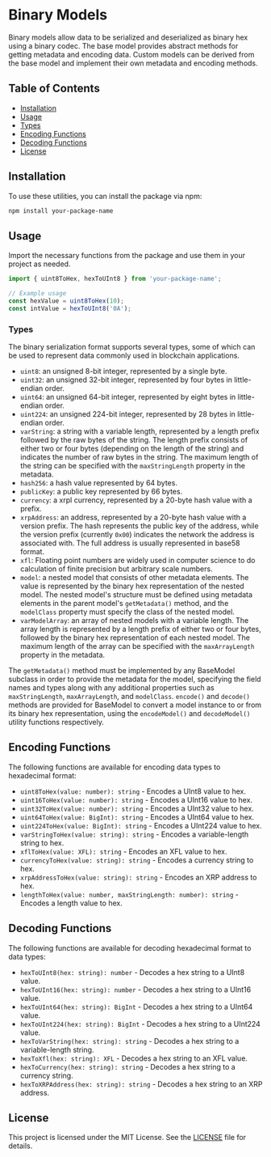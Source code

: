 # Binary Models

Binary models allow data to be serialized and deserialized as binary hex using a binary codec. The base model provides abstract methods for getting metadata and encoding data. Custom models can be derived from the base model and implement their own metadata and encoding methods.

## Table of Contents

- [Installation](#installation)
- [Usage](#usage)
- [Types](#types)
- [Encoding Functions](#encoding-functions)
- [Decoding Functions](#decoding-functions)
- [License](#license)

## Installation

To use these utilities, you can install the package via npm:

```bash
npm install your-package-name
```

## Usage

Import the necessary functions from the package and use them in your project as needed.

```typescript
import { uint8ToHex, hexToUInt8 } from 'your-package-name';

// Example usage
const hexValue = uint8ToHex(10);
const intValue = hexToUInt8('0A');
```

### Types

The binary serialization format supports several types, some of which can be used to represent data commonly used in blockchain applications. 

- `uint8`: an unsigned 8-bit integer, represented by a single byte.
- `uint32`: an unsigned 32-bit integer, represented by four bytes in little-endian order.
- `uint64`: an unsigned 64-bit integer, represented by eight bytes in little-endian order.
- `uint224`: an unsigned 224-bit integer, represented by 28 bytes in little-endian order.
- `varString`: a string with a variable length, represented by a length prefix followed by the raw bytes of the string. The length prefix consists of either two or four bytes (depending on the length of the string) and indicates the number of raw bytes in the string. The maximum length of the string can be specified with the `maxStringLength` property in the metadata.
- `hash256`: a hash value represented by 64 bytes.
- `publicKey`: a public key represented by 66 bytes.
- `currency`: a xrpl currency, represented by a 20-byte hash value with a prefix.
- `xrpAddress`: an address, represented by a 20-byte hash value with a version prefix. The hash
represents the public key of the address, while the version prefix (currently `0x00`) indicates the network the address is associated with. The full address is usually represented in base58 format.
- `xfl`: Floating point numbers are widely used in computer science to do calculation of finite precision but arbitrary scale numbers.
- `model`: a nested model that consists of other metadata elements. The value is represented by the binary hex representation of the nested model. The nested model's structure must be defined using metadata elements in the parent model's `getMetadata()` method, and the `modelClass` property must specify the class of the nested model.
- `varModelArray`: an array of nested models with a variable length. The array length is represented by a length prefix of either two or four bytes, followed by the binary hex representation of each nested model. The maximum length of the array can be specified with the `maxArrayLength` property in the metadata.

The `getMetadata()` method must be implemented by any BaseModel subclass in order to provide the metadata for the model, specifying the field names and types along with any additional properties such as `maxStringLength`, `maxArrayLength`, and `modelClass`. `encode()` and `decode()` methods are provided for BaseModel to convert a model instance to or from its binary hex representation, using the `encodeModel()` and `decodeModel()` utility functions respectively.

## Encoding Functions

The following functions are available for encoding data types to hexadecimal format:

- `uint8ToHex(value: number): string` - Encodes a UInt8 value to hex.
- `uint16ToHex(value: number): string` - Encodes a UInt16 value to hex.
- `uint32ToHex(value: number): string` - Encodes a UInt32 value to hex.
- `uint64ToHex(value: BigInt): string` - Encodes a UInt64 value to hex.
- `uint224ToHex(value: BigInt): string` - Encodes a UInt224 value to hex.
- `varStringToHex(value: string): string` - Encodes a variable-length string to hex.
- `xflToHex(value: XFL): string` - Encodes an XFL value to hex.
- `currencyToHex(value: string): string` - Encodes a currency string to hex.
- `xrpAddressToHex(value: string): string` - Encodes an XRP address to hex.
- `lengthToHex(value: number, maxStringLength: number): string` - Encodes a length value to hex.

## Decoding Functions

The following functions are available for decoding hexadecimal format to data types:

- `hexToUInt8(hex: string): number` - Decodes a hex string to a UInt8 value.
- `hexToUInt16(hex: string): number` - Decodes a hex string to a UInt16 value.
- `hexToUInt64(hex: string): BigInt` - Decodes a hex string to a UInt64 value.
- `hexToUInt224(hex: string): BigInt` - Decodes a hex string to a UInt224 value.
- `hexToVarString(hex: string): string` - Decodes a hex string to a variable-length string.
- `hexToXfl(hex: string): XFL` - Decodes a hex string to an XFL value.
- `hexToCurrency(hex: string): string` - Decodes a hex string to a currency string.
- `hexToXRPAddress(hex: string): string` - Decodes a hex string to an XRP address.

## License

This project is licensed under the MIT License. See the [LICENSE](LICENSE) file for details.
